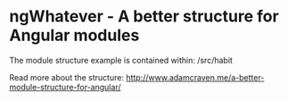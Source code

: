 # ngWhatever - A better structure for Angular modules


The module structure example is contained within: /src/habit

Read more about the structure: http://www.adamcraven.me/a-better-module-structure-for-angular/


